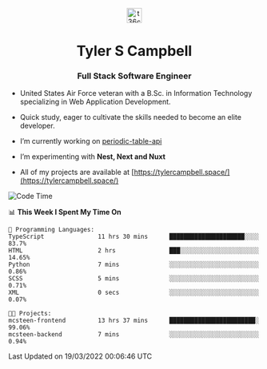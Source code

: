 <p align="center">
<a href="https://www.linkedin.com/in/t36campbell" target="blank"><img align="center" src="https://ik.imagekit.io/t36campbell/Portfolio/linkedin.png.original_m8bbGgPh6.png" alt="t36campbell" height="30" width="30" /></a>
</p>
<h1 align="center">Tyler S Campbell</h1>
<h3 align="center">Full Stack Software Engineer</h3>

* United States Air Force veteran with a B.Sc. in Information Technology specializing in Web Application Development. 

* Quick study, eager to cultivate the skills needed to become an elite developer.

* I’m currently working on [periodic-table-api](https://github.com/t36campbell/periodic-table-api)

* I’m experimenting with **Nest, Next and Nuxt**

* All of my projects are available at [https://tylercampbell.space/](https://tylercampbell.space/)

<!--START_SECTION:waka-->
![Code Time](http://img.shields.io/badge/Code%20Time-1%2C511%20hrs%2044%20mins-blue)

📊 **This Week I Spent My Time On** 

```text
💬 Programming Languages: 
TypeScript               11 hrs 30 mins      █████████████████████░░░░   83.7% 
HTML                     2 hrs               ███░░░░░░░░░░░░░░░░░░░░░░   14.65% 
Python                   7 mins              ░░░░░░░░░░░░░░░░░░░░░░░░░   0.86% 
SCSS                     5 mins              ░░░░░░░░░░░░░░░░░░░░░░░░░   0.71% 
XML                      0 secs              ░░░░░░░░░░░░░░░░░░░░░░░░░   0.07%

🐱‍💻 Projects: 
mcsteen-frontend         13 hrs 37 mins      ████████████████████████░   99.06% 
mcsteen-backend          7 mins              ░░░░░░░░░░░░░░░░░░░░░░░░░   0.94%

```


 Last Updated on 19/03/2022 00:06:46 UTC
<!--END_SECTION:waka-->
